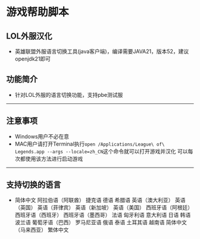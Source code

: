 # 游戏帮助脚本

## LOL外服汉化

* 英雄联盟外服语言切换工具(java客户端)，编译需要JAVA21，版本52，建议openjdk21即可

## 功能简介
* 针对LOL外服的语言切换功能，支持pbe测试服

***

## 注意事项
* Windows用户不必在意
* MAC用户请打开Terminal执行`open /Applications/League\ of\ Legends.app --args --locale=zh_CN`这个命令就可以打开游戏并汉化
可以每次都使用该方法进行启动游戏

***

## 支持切换的语言
* 简体中文 
  阿拉伯语（阿联酋）
  捷克语
  德语
  希腊语
  英语（澳大利亚）
  英语（英国）
  英语（菲律宾）
  英语（新加坡）
  英语（美国）
  西班牙语（阿根廷）
  西班牙语（西班牙）
  西班牙语（墨西哥）
  法语
  匈牙利语
  意大利语
  日语
  韩语
  波兰语
  葡萄牙语（巴西）
  罗马尼亚语
  俄语
  泰语
  土耳其语
  越南语
  简体中文（马来西亚）
  繁体中文